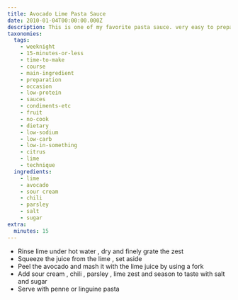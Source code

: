 ```yaml
---
title: Avocado Lime Pasta Sauce
date: 2010-01-04T00:00:00.000Z
description: This is one of my favorite pasta sauce. very easy to prepare.
taxonomies:
  tags:
    - weeknight
    - 15-minutes-or-less
    - time-to-make
    - course
    - main-ingredient
    - preparation
    - occasion
    - low-protein
    - sauces
    - condiments-etc
    - fruit
    - no-cook
    - dietary
    - low-sodium
    - low-carb
    - low-in-something
    - citrus
    - lime
    - technique
  ingredients:
    - lime
    - avocado
    - sour cream
    - chili
    - parsley
    - salt
    - sugar
extra:
  minutes: 15
---
```

 - Rinse lime under hot water , dry and finely grate the zest
 - Squeeze the juice from the lime , set aside
 - Peel the avocado and mash it with the lime juice by using a fork
 - Add sour cream , chili , parsley , lime zest and season to taste with salt and sugar
 - Serve with penne or linguine pasta
